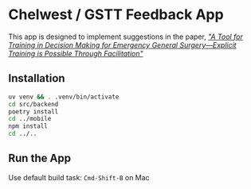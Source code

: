 # Chelwest / GSTT Feedback App

This app is designed to implement suggestions in the paper, [*"A Tool for Training in Decision Making for Emergency General Surgery—Explicit Training is Possible Through Facilitation"*](https://pubmed.ncbi.nlm.nih.gov/24776869/)

## Installation

```bash
uv venv && . .venv/bin/activate
cd src/backend
poetry install
cd ../mobile
npm install
cd ../..
```

## Run the App

Use default build task: `Cmd-Shift-B` on Mac

